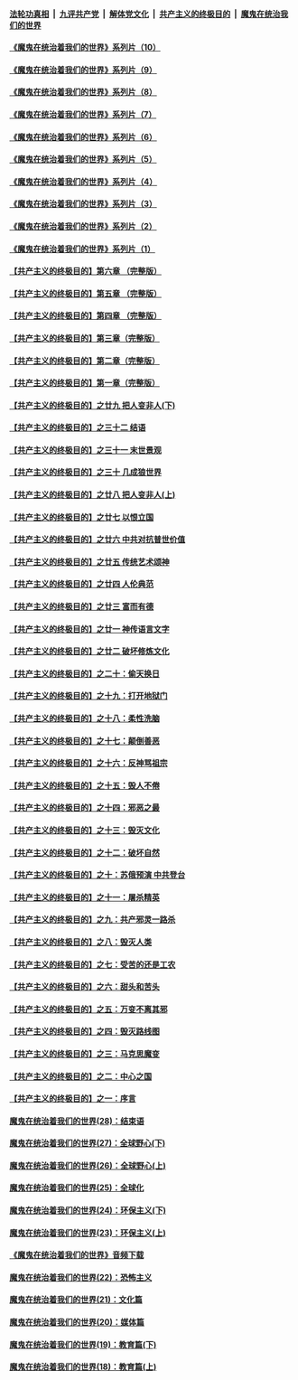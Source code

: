####  [法轮功真相](../../../../basic/blob/master/README.md?t=09080502) &nbsp;|&nbsp; [九评共产党](../../../../9ping.md/blob/master/README.md?t=09080502) &nbsp;|&nbsp; [解体党文化](../../../../jtdwh.md/blob/master/README.md?t=09080502)  &nbsp;|&nbsp; [共产主义的终极目的](../../../../gczydzjmd.md/blob/master/README.md?t=09080502) &nbsp;|&nbsp; [魔鬼在统治我们的世界](../../../../mgztzwmdsj.md/blob/master/README.md?t=09080502) 

#### [《魔鬼在统治着我们的世界》系列片（10）](../pages/nsc422/n12292670.md?t=09080502) 

#### [《魔鬼在统治着我们的世界》系列片（9）](../pages/nsc422/n12290859.md?t=09080502) 

#### [《魔鬼在统治着我们的世界》系列片（8）](../pages/nsc422/n12287445.md?t=09080502) 

#### [《魔鬼在统治着我们的世界》系列片（7）](../pages/nsc422/n12283425.md?t=09080502) 

#### [《魔鬼在统治着我们的世界》系列片（6）](../pages/nsc422/n12282314.md?t=09080502) 

#### [《魔鬼在统治着我们的世界》系列片（5）](../pages/nsc422/n12281419.md?t=09080502) 

#### [《魔鬼在统治着我们的世界》系列片（4）](../pages/nsc422/n12274024.md?t=09080502) 

#### [《魔鬼在统治着我们的世界》系列片（3）](../pages/nsc422/n12271322.md?t=09080502) 

#### [《魔鬼在统治着我们的世界》系列片（2）](../pages/nsc422/n12269049.md?t=09080502) 

#### [《魔鬼在统治着我们的世界》系列片（1）](../pages/nsc422/n12267575.md?t=09080502) 

#### [【共产主义的终极目的】第六章 （完整版）](../pages/nsc422/n11428913.md?t=09080502) 

#### [【共产主义的终极目的】第五章 （完整版）](../pages/nsc422/n11428912.md?t=09080502) 

#### [【共产主义的终极目的】第四章 （完整版）](../pages/nsc422/n11428907.md?t=09080502) 

#### [【共产主义的终极目的】第三章（完整版）](../pages/nsc422/n11428848.md?t=09080502) 

#### [【共产主义的终极目的】第二章（完整版）](../pages/nsc422/n11428831.md?t=09080502) 

#### [【共产主义的终极目的】第一章（完整版）](../pages/nsc422/n11417651.md?t=09080502) 

#### [【共产主义的终极目的】之廿九 把人变非人(下)](../pages/nsc422/n11344140.md?t=09080502) 

#### [【共产主义的终极目的】之三十二 结语](../pages/nsc422/n11360535.md?t=09080502) 

#### [【共产主义的终极目的】之三十一 末世景观](../pages/nsc422/n11351129.md?t=09080502) 

#### [【共产主义的终极目的】之三十 几成狼世界](../pages/nsc422/n11348280.md?t=09080502) 

#### [【共产主义的终极目的】之廿八 把人变非人(上)](../pages/nsc422/n11340492.md?t=09080502) 

#### [【共产主义的终极目的】之廿七 以恨立国](../pages/nsc422/n11336944.md?t=09080502) 

#### [【共产主义的终极目的】之廿六 中共对抗普世价值](../pages/nsc422/n11324785.md?t=09080502) 

#### [【共产主义的终极目的】之廿五 传统艺术颂神](../pages/nsc422/n11296396.md?t=09080502) 

#### [【共产主义的终极目的】之廿四 人伦典范](../pages/nsc422/n11296397.md?t=09080502) 

#### [【共产主义的终极目的】之廿三 富而有德](../pages/nsc422/n11283598.md?t=09080502) 

#### [【共产主义的终极目的】之廿一 神传语言文字](../pages/nsc422/n11263265.md?t=09080502) 

#### [【共产主义的终极目的】之廿二 破坏修炼文化](../pages/nsc422/n11245728.md?t=09080502) 

#### [【共产主义的终极目的】之二十：偷天换日](../pages/nsc422/n11238846.md?t=09080502) 

#### [【共产主义的终极目的】之十九：打开地狱门](../pages/nsc422/n11206376.md?t=09080502) 

#### [【共产主义的终极目的】之十八：柔性洗脑](../pages/nsc422/n11199994.md?t=09080502) 

#### [【共产主义的终极目的】之十七：颠倒善恶](../pages/nsc422/n11179782.md?t=09080502) 

#### [【共产主义的终极目的】之十六：反神骂祖宗](../pages/nsc422/n11166798.md?t=09080502) 

#### [【共产主义的终极目的】之十五：毁人不倦](../pages/nsc422/n11166792.md?t=09080502) 

#### [【共产主义的终极目的】之十四：邪恶之最](../pages/nsc422/n11150249.md?t=09080502) 

#### [【共产主义的终极目的】之十三：毁灭文化](../pages/nsc422/n11135227.md?t=09080502) 

#### [【共产主义的终极目的】之十二：破坏自然](../pages/nsc422/n11135214.md?t=09080502) 

#### [【共产主义的终极目的】之十：苏俄预演 中共登台](../pages/nsc422/n11118424.md?t=09080502) 

#### [【共产主义的终极目的】之十一：屠杀精英](../pages/nsc422/n11118442.md?t=09080502) 

#### [【共产主义的终极目的】之九：共产邪灵一路杀](../pages/nsc422/n11114139.md?t=09080502) 

#### [【共产主义的终极目的】之八：毁灭人类](../pages/nsc422/n11108503.md?t=09080502) 

#### [【共产主义的终极目的】之七：受苦的还是工农](../pages/nsc422/n11101809.md?t=09080502) 

#### [【共产主义的终极目的】之六：甜头和苦头](../pages/nsc422/n11096971.md?t=09080502) 

#### [【共产主义的终极目的】之五：万变不离其邪](../pages/nsc422/n11091285.md?t=09080502) 

#### [【共产主义的终极目的】之四：毁灭路线图](../pages/nsc422/n11086284.md?t=09080502) 

#### [【共产主义的终极目的】之三：马克思魔变](../pages/nsc422/n11061941.md?t=09080502) 

#### [【共产主义的终极目的】之二：中心之国](../pages/nsc422/n11047728.md?t=09080502) 

#### [【共产主义的终极目的】之一：序言](../pages/nsc422/n11086077.md?t=09080502) 

#### [魔鬼在统治着我们的世界(28)：结束语](../pages/nsc422/n10936246.md?t=09080502) 

#### [魔鬼在统治着我们的世界(27)：全球野心(下)](../pages/nsc422/n10928319.md?t=09080502) 

#### [魔鬼在统治着我们的世界(26)：全球野心(上)](../pages/nsc422/n10900318.md?t=09080502) 

#### [魔鬼在统治着我们的世界(25)：全球化](../pages/nsc422/n10788205.md?t=09080502) 

#### [魔鬼在统治着我们的世界(24)：环保主义(下)](../pages/nsc422/n10695307.md?t=09080502) 

#### [魔鬼在统治着我们的世界(23)：环保主义(上)](../pages/nsc422/n10688613.md?t=09080502) 

#### [《魔鬼在统治着我们的世界》音频下载](../pages/nsc422/n10635553.md?t=09080502) 

#### [魔鬼在统治着我们的世界(22)：恐怖主义](../pages/nsc422/n10614727.md?t=09080502) 

#### [魔鬼在统治着我们的世界(21)：文化篇](../pages/nsc422/n10597706.md?t=09080502) 

#### [魔鬼在统治着我们的世界(20)：媒体篇](../pages/nsc422/n10586579.md?t=09080502) 

#### [魔鬼在统治着我们的世界(19)：教育篇(下)](../pages/nsc422/n10564808.md?t=09080502) 

#### [魔鬼在统治着我们的世界(18)：教育篇(上)](../pages/nsc422/n10526970.md?t=09080502) 

